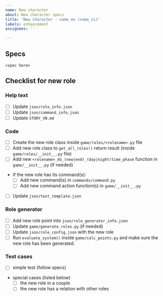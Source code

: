 ```yaml
---
name: New character
about: New character specs
title: 'New character - name_en (name_vi)'
labels: enhancement
assignees: ''

---
```


## Specs

`<spec here>`

## Checklist for new role

### Help text

- [ ] Update `json/role_info.json`
- [ ] Update `json/command_info.json`
- [ ] Update `STORY_VN.md`

### Code

- [ ] Create the new role class inside `game/roles/<rolename>.py` file
- [ ] Add new role class to `get_all_roles()` return result (inside `game/roles/__init__.py` file)
- [ ] Add new `<rolename>_do_(new|end)_(day|night)time_phase` function in `game/__init__.py` (if needed)
- If the new role has its command(s):
    - [ ] Add new command(s) in `commands/command.py`
    - [ ] Add new command action function(s) in `game/__init__.py`
- [ ] Update `json/text_template.json`

### Role generator

- [ ] Add new role point into `json/role_generator_info.json`
- [ ] Update `game/generate_roles.py` (if needed)
- [ ] Update `json/role_config.json` with the new role
- [ ] Run `evaluate_system()` inside `game/calc_points.py` and make sure the new role has been generated.

### Test cases

- [ ] simple test (follow specs)
- special cases (listed below)
    - [ ] the new role in a couple
    - [ ] the new role has a relation with other roles
